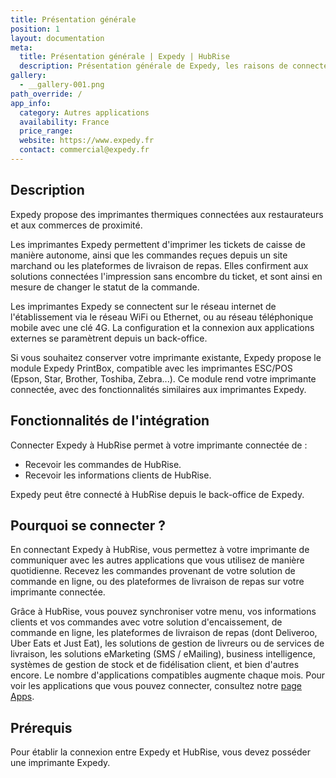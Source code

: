 ```yaml
---
title: Présentation générale
position: 1
layout: documentation
meta:
  title: Présentation générale | Expedy | HubRise
  description: Présentation générale de Expedy, les raisons de connecter votre imprimante connectée à HubRise et fonctionnalités de l'intégration avec HubRise.
gallery:
  - __gallery-001.png
path_override: /
app_info:
  category: Autres applications
  availability: France
  price_range:
  website: https://www.expedy.fr
  contact: commercial@expedy.fr
---
```


## Description

Expedy propose des imprimantes thermiques connectées aux restaurateurs et aux commerces de proximité. 

Les imprimantes Expedy permettent d'imprimer les tickets de caisse de manière autonome, ainsi que les commandes reçues depuis un site marchand ou les plateformes de livraison de repas. Elles confirment aux solutions connectées l'impression sans encombre du ticket, et sont ainsi en mesure de changer le statut de la commande.

Les imprimantes Expedy se connectent sur le réseau internet de l'établissement via le réseau WiFi ou Ethernet, ou au réseau téléphonique mobile avec une clé 4G. La configuration et la connexion aux applications externes se paramètrent depuis un back-office. 

Si vous souhaitez conserver votre imprimante existante, Expedy propose le module Expedy PrintBox, compatible avec les imprimantes ESC/POS (Epson, Star, Brother, Toshiba, Zebra...). Ce module rend votre imprimante connectée, avec des fonctionnalités similaires aux imprimantes Expedy.

## Fonctionnalités de l'intégration

Connecter Expedy à HubRise permet à votre imprimante connectée de :

- Recevoir les commandes de HubRise.
- Recevoir les informations clients de HubRise.

Expedy peut être connecté à HubRise depuis le back-office de Expedy.

## Pourquoi se connecter ?

En connectant Expedy à HubRise, vous permettez à votre imprimante de communiquer avec les autres applications que vous utilisez de manière quotidienne. Recevez les commandes provenant de votre solution de commande en ligne, ou des plateformes de livraison de repas sur votre imprimante connectée.

Grâce à HubRise, vous pouvez synchroniser votre menu, vos informations clients et vos commandes avec votre solution d'encaissement, de commande en ligne, les plateformes de livraison de repas (dont Deliveroo, Uber Eats et Just Eat), les solutions de gestion de livreurs ou de services de livraison, les solutions eMarketing (SMS / eMailing), business intelligence, systèmes de gestion de stock et de fidélisation client, et bien d'autres encore. Le nombre d'applications compatibles augmente chaque mois. Pour voir les applications que vous pouvez connecter, consultez notre [page Apps](/apps).

## Prérequis

Pour établir la connexion entre Expedy et HubRise, vous devez posséder une imprimante Expedy.
